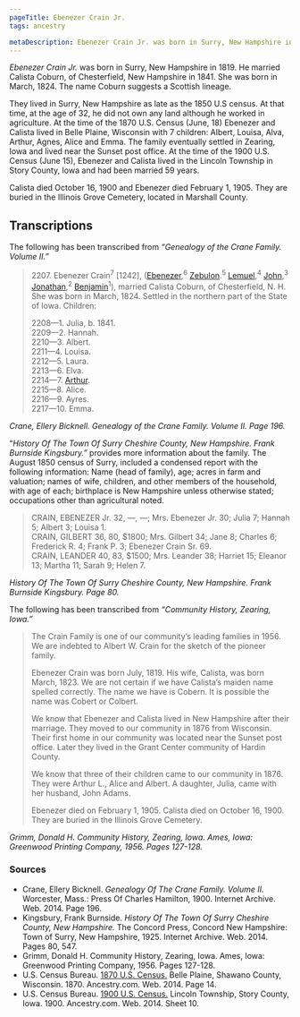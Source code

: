 ```yaml
---
pageTitle: Ebenezer Crain Jr.
tags: ancestry

metaDescription: Ebenezer Crain Jr. was born in Surry, New Hampshire in 1819. He married Calista Coburn, of Chesterfield, New Hampshire in 1841. 
---
```

<p><i>Ebenezer Crain Jr.</i> was born in Surry, New Hampshire in 1819. He married Calista Coburn, of Chesterfield, New Hampshire in 1841. She was born in March, 1824. The name Coburn suggests a Scottish lineage.</p>
    <p> They lived in Surry, New Hampshire as late as the 1850 U.S census. At that time, at the age of 32, he did not own any land although he worked in agriculture. At the time of the 1870 U.S. Census (June, 18) Ebenezer and Calista lived in Belle Plaine, Wisconsin with 7 children: Albert, Louisa, Alva, Arthur, Agnes, Alice and Emma. The family eventually settled in Zearing, Iowa and lived near the Sunset post office. At the time of the 1900 U.S. Census  (June 15), Ebenezer and Calista lived in the Lincoln Township in Story County, Iowa and had been married 59 years.  </p>
    <p>Calista died October 16, 1900 and Ebenezer died February 1, 1905. They are buried in the Illinois Grove Cemetery, located in Marshall County.</p>
    <h2 class="center">Transcriptions</h2>
    <p>The following has been transcribed from <em>&ldquo;Genealogy of the Crane Family. Volume II.</em>&rdquo;</p>
    <blockquote>
      <p>2207. Ebenezer Crain<sup>7</sup> [1242], (<a href="/ancestry/ancestors/ebenezer-crain/">Ebenezer</a>,<sup>6</sup> <a href="/ancestry/ancestors/zebulon-crane/">Zebulon</a>.<sup>5</sup> <a href="/ancestry/ancestors/lemuel-crane/">Lemuel</a>,<sup>4</sup> <a href="/ancestry/ancestors/john-crane/">John</a>,<sup>3</sup> <a href="/ancestry/ancestors/jonathan-crane/">Jonathan</a>,<sup>2</sup> <a href="/ancestry/ancestors/benjamin-crane/">Benjamin</a><sup>1</sup>), married Calista Coburn, of Chesterfield, N. H. She was born in March, 1824. Settled in the northern part of the State of Iowa. Children:</p>
      <p> 2208&mdash;1. Julia, b. 1841.<br>
        2209&mdash;2. Hannah.<br>
        2210&mdash;3. Albert.<br>
        2211&mdash;4. Louisa.<br>
        2212&mdash;5. Laura.<br>
        2213&mdash;6. Elva.<br>
        2214&mdash;7. <a href="/ancestry/ancestors/arthur-crain/">Arthur</a>.<br>
        2215&mdash;8. Alice.<br>
        2216&mdash;9. Ayres.<br>
        2217&mdash;10. Emma.<br>
      </p>
    </blockquote>
    <cite>Crane, Ellery Bicknell. Genealogy of the Crane Family. Volume II. Page 196.</cite>
    
  <p>&ldquo;<em>History Of The Town Of Surry Cheshire County, New Hampshire. Frank Burnside Kingsbury.&rdquo;</em> provides more information about the family. The August 1850 census of Surry, included a condensed report with the following information:  Name (head of family), age; acres in farm and valuation; names of wife, children, and other members of the household, with age of each; birthplace is New Hampshire unless otherwise stated; occupations other than agricultural noted. </p>
    <blockquote>
      <p>CRAIN, EBENEZER Jr. 32, &mdash;, &mdash;; Mrs. Ebenezer Jr. 30; Julia 7; Hannah 5; Albert 3; Louisa 1.<br>
        CRAIN, GILBERT 36, 80, $1800; Mrs. Gilbert 34; Jane 8; Charles 6; Frederick R. 4; Frank P. 3; Ebenezer Crain Sr. 69.<br>
        CRAIN, LEANDER 40, 83, $1500; Mrs. Leander 38; Harriet 15; Eleanor 13; Martha 11; Sarah 9; Helen 7.</p>
    </blockquote>
    <cite>History Of The Town Of Surry Cheshire County, New Hampshire. Frank Burnside Kingsbury. Page 80.</cite>
    
  <p>The following has been transcribed from <em>&ldquo;Community History, Zearing, Iowa.&rdquo;</em></p>
    <blockquote>
      <p>The Crain Family is one of our community’s leading families in 1956. We are indebted to Albert W. Crain for the sketch of the pioneer family.</p>
      <p>Ebenezer Crain was born July, 1819. His wife, Calista, was born March, 1823. We are not certain if we have Calista’s maiden name spelled correctly. The name we have is Cobern. It is possible the name was Cobert or Colbert.</p>
      <p>We know that Ebenezer and Calista lived in New Hampshire after their marriage. They moved to our community in 1876 from Wisconsin. Their first home in our community was located near the Sunset post office. Later they lived in the Grant Center community of Hardin County.</p>
      <p>We know that three of their children came to our community in 1876. They were Arthur L., Alice and Albert. A daughter, Julia, came with her husband, John Adams. </p>
      <p>Ebenezer died on February 1, 1905. Calista died on October 16, 1900. They are buried in the Illinois Grove Cemetery.</p>
    </blockquote>
    <cite>Grimm, Donald H. Community History, Zearing, Iowa. Ames, Iowa: Greenwood Printing Company, 1956. Pages 127-128.</cite>
    <footer>
<h3>Sources</h3>
      <ul>
        <li>Crane, Ellery Bicknell. <em>Genealogy Of The Crane Family. Volume II.</em> Worcester, Mass.: Press Of Charles Hamilton, 1900. Internet Archive. Web. 2014. Page 196.</li>
        <li>Kingsbury, Frank Burnside. <em>History Of The Town Of Surry Cheshire County, New Hampshire.</em> The Concord Press, Concord New Hampshire: Town of Surry, New Hampshire, 1925. Internet Archive. Web. 2014. Pages 80, 547.</li>
        <li>Grimm, Donald H. Community History, Zearing, Iowa. Ames, Iowa: Greenwood Printing Company, 1956. Pages 127-128.</li>
        <li>U.S. Census Bureau. <a href="/ancestry/docs/census/1870-US-Census-Belle-Plaine-Shawano-County-Wisconsin.pdf">1870 U.S. Census.</a> Belle Plaine, Shawano County, Wisconsin. 1870. Ancestry.com. Web. 2014. Page 14. </li>
        <li>U.S. Census Bureau. <a href="/ancestry/docs/census/1900-US-Census-Lincoln-Township-Story-County-Iowa.pdf">1900 U.S. Census.</a> Lincoln Township, Story County, Iowa. 1900. Ancestry.com. Web. 2014. Sheet 10.</li>
      </ul>
    </footer>
